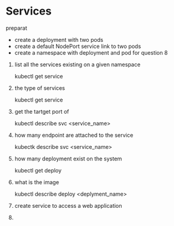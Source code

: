# Services

preparat
  - create a deployment with two pods
  - create a default NodePort service link to two pods
  - create a namespace with deployment and pod for question 8


1. list all the services existing on a given namespace
   
   kubectl get service

2. the type of services
   
    kubectl get service

3. get the tartget port of 
   
   kubectl describe svc <service_name>

4. how many endpoint are attached to the service
   
   kubectk describe svc <service_name>

5. how many deployment exist on the system
   
   kubectl get deploy

6. what is the image 

   kubectl describe deploy <deplyment_name>

7. create service to access a web application 


8. 